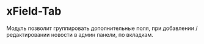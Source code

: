 # xField-Tab
Модуль позволит группировать дополнительные поля, при добавлении / редактировании новости в админ панели, по вкладкам.
